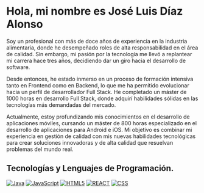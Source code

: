 # Hola, mi nombre es José Luis Díaz Alonso

Soy un profesional con más de doce años de experiencia en la industria alimentaria, donde he desempeñado roles de alta responsabilidad en el área de calidad. Sin embargo, mi pasión por la tecnología me llevó a replantear mi carrera hace tres años, decidiendo dar un giro hacia el desarrollo de software.

Desde entonces, he estado inmerso en un proceso de formación intensiva tanto en Frontend como en Backend, lo que me ha permitido evolucionar hacia un perfil de desarrollador Full Stack. He completado un máster de 1000 horas en desarrollo Full Stack, donde adquirí habilidades sólidas en las tecnologías más demandadas del mercado.

Actualmente, estoy profundizando mis conocimientos en el desarrollo de aplicaciones móviles, cursando un máster de 800 horas especializado en el desarrollo de aplicaciones para Android e iOS. Mi objetivo es combinar mi experiencia en gestión de calidad con mis nuevas habilidades tecnológicas para crear soluciones innovadoras y de alta calidad que resuelvan problemas del mundo real.
## Tecnologías y Lenguajes de Programación.

[![Java](https://img.shields.io/badge/Java-007396?style=for-the-badge&logo=java&logoColor=white&labelColor=101010)]()  [![JavaScript](https://img.shields.io/badge/JavaScript-F7DF1E?style=for-the-badge&logo=javascript&logoColor=white&labelColor=101010)]()
[![HTML5](https://img.shields.io/badge/HTML5-39E09B?style=for-the-badge&logo=HTML5&logoColor=white&labelColor=101010)]() [![REACT](https://img.shields.io/badge/REACT-0077B5?style=for-the-badge&logo=REACT&logoColor=white&labelColor=101010)]()
[![CSS](https://img.shields.io/badge/CSS-1877F2?style=for-the-badge&logo=CSS&logoColor=white&labelColor=101010)]()




